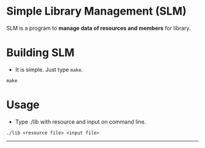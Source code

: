 # Simple Library Management (SLM)

SLM is a program to **manage data of resources and members** for library.

# Building SLM

* It is simple. Just type `make`.

```
make
```

# Usage

* Type ./lib with resource and input on command line.

```
./lib <resource file> <input file>
```

---------------

